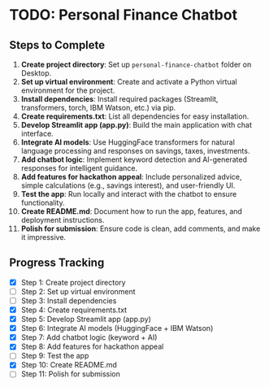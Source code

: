 # TODO: Personal Finance Chatbot

## Steps to Complete

1. **Create project directory**: Set up `personal-finance-chatbot` folder on Desktop.
2. **Set up virtual environment**: Create and activate a Python virtual environment for the project.
3. **Install dependencies**: Install required packages (Streamlit, transformers, torch, IBM Watson, etc.) via pip.
4. **Create requirements.txt**: List all dependencies for easy installation.
5. **Develop Streamlit app (app.py)**: Build the main application with chat interface.
6. **Integrate AI models**: Use HuggingFace transformers for natural language processing and responses on savings, taxes, investments.
7. **Add chatbot logic**: Implement keyword detection and AI-generated responses for intelligent guidance.
8. **Add features for hackathon appeal**: Include personalized advice, simple calculations (e.g., savings interest), and user-friendly UI.
9. **Test the app**: Run locally and interact with the chatbot to ensure functionality.
10. **Create README.md**: Document how to run the app, features, and deployment instructions.
11. **Polish for submission**: Ensure code is clean, add comments, and make it impressive.

## Progress Tracking
- [x] Step 1: Create project directory
- [ ] Step 2: Set up virtual environment
- [ ] Step 3: Install dependencies
- [x] Step 4: Create requirements.txt
- [x] Step 5: Develop Streamlit app (app.py)
- [x] Step 6: Integrate AI models (HuggingFace + IBM Watson)
- [x] Step 7: Add chatbot logic (keyword + AI)
- [x] Step 8: Add features for hackathon appeal
- [ ] Step 9: Test the app
- [x] Step 10: Create README.md
- [ ] Step 11: Polish for submission
